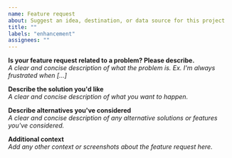 ```yaml
---
name: Feature request
about: Suggest an idea, destination, or data source for this project
title: ""
labels: "enhancement"
assignees: ""
---
```


**Is your feature request related to a problem? Please describe.**
<br>
_A clear and concise description of what the problem is. Ex. I'm always frustrated when [...]
<br>_

**Describe the solution you'd like**
<br>
_A clear and concise description of what you want to happen._
<br>

**Describe alternatives you've considered**
<br>
_A clear and concise description of any alternative solutions or features you've considered._
<br>

**Additional context**
<br>
_Add any other context or screenshots about the feature request here._
<br>
